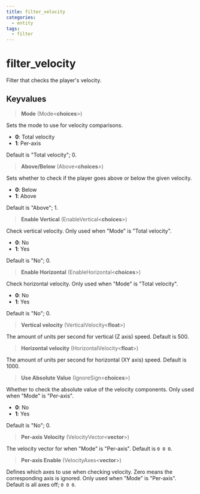 ```yaml
---
title: filter_velocity
categories:
  - entity
tags:
  - filter
---
```


# filter_velocity

Filter that checks the player's velocity.

## Keyvalues

> **Mode** (Mode&lt;**choices**&gt;)

Sets the mode to use for velocity comparisons.

- **0**: Total velocity
- **1**: Per-axis

Default is "Total velocity"; 0.

> **Above/Below** (Above&lt;**choices**&gt;)

Sets whether to check if the player goes above or below the given velocity.

- **0**: Below
- **1**: Above

Default is "Above"; 1.

> **Enable Vertical** (EnableVertical&lt;**choices**&gt;)

Check vertical velocity. Only used when "Mode" is "Total velocity".

- **0**: No
- **1**: Yes

Default is "No"; 0.

> **Enable Horizontal** (EnableHorizontal&lt;**choices**&gt;)

Check horizontal velocity. Only used when "Mode" is "Total velocity".

- **0**: No
- **1**: Yes

Default is "No"; 0.

> **Vertical velocity** (VerticalVelocity&lt;**float**&gt;)

The amount of units per second for vertical (Z axis) speed.
Default is 500.

> **Horizontal velocity** (HorizontalVelocity&lt;**float**&gt;)

The amount of units per second for horizontal (XY axis) speed.
Default is 1000.

> **Use Absolute Value** (IgnoreSign&lt;**choices**&gt;)

Whether to check the absolute value of the velocity components.
Only used when "Mode" is "Per-axis".

- **0**: No
- **1**: Yes

Default is "No"; 0.

> **Per-axis Velocity** (VelocityVector&lt;**vector**&gt;)

The velocity vector for when "Mode" is "Per-axis".
Default is `0 0 0`.

> **Per-axis Enable** (VelocityAxes&lt;**vector**&gt;)

Defines which axes to use when checking velocity.
Zero means the corresponding axis is ignored.
Only used when "Mode" is "Per-axis".
Default is all axes off; `0 0 0`.
